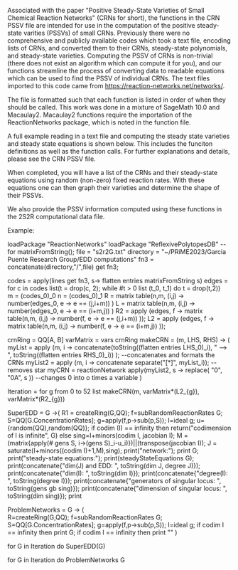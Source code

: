 Associated with the paper "Positive Steady-State Varieties of Small Chemical Reaction Networks" (CRNs for short), the functions in the CRN PSSV file are intended for use in the computation of the positive steady-state varities (PSSVs) of small CRNs. Previously there were no comprehensive and publicly available codes which took a text file, encoding lists of CRNs, and converted them to their CRNs, steady-state polynomials, and steady-state varieties. Computing the PSSV of CRNs is non-trivial (there does not exist an algorithm which can compute it for you), and our functions streamline the process of converting data to readable equations which can be used to find the PSSV of individual CRNs. The text files imported to this code came from https://reaction-networks.net/networks/.

The file is formatted such that each function is listed in order of when they should be called. This work was done in a mixture of SageMath 10.0 and Macaulay2. Macaulay2 functions require the importation of the ReactionNetworks package, which is noted in the function file.

A full example reading in a text file and computing the steady state varieties and steady state equations is shown below. This includes the funciton definitions as well as the function calls. For further explanations and details, please see the CRN PSSV file.

When completed, you will have a list of the CRNs and their steady-state equations using random (non-zero) fixed reaction rates. With these equations one can then graph their varieties and determine the shape of their PSSVs.

We also provide the PSSV information computed using these functions in the 2S2R computational data file.


Example:

loadPackage "ReactionNetworks"
loadPackage "ReflexivePolytopesDB" --for matrixFromString();
file = "s2r2G.txt"
directory = "~/PRiME2023/Garcia Puente Research Group/EDD computations"
fn3 = concatenate(directory,"/",file)
get fn3;

codes = apply(lines get fn3, s-> flatten entries matrixFromString s)
edges = for c in codes list(t = drop(c, 2); while #t > 0 list (t_0, t_1) do t = drop(t,2))   
m = (codes_0)_0
n = (codes_0)_1
R = matrix table(n,m, (i,j) -> number(edges_0, e -> e == (j,i+m)) ) 
L = matrix table(n,m, (i,j) -> number(edges_0, e -> e == (i+m,j)) ) 
R2 = apply (edges, f -> matrix table(n,m, (i,j) -> number(f, e -> e == (j,i+m)) ));
L2 = apply (edges, f -> matrix table(n,m, (i,j) -> number(f, e -> e == (i+m,j)) ));

crnRing = QQ[A, B]
varMatrix = vars crnRing
makeCRN = (m, LHS, RHS) -> (
    myList = apply (m, i -> concatenate(toString((flatten entries LHS_0)_i), " --> ", toString((flatten entries RHS_0)_i)) ); --concatenates and formats the CRNs
    myList2 = apply (m, i -> concatenate separate("[*]", myList_i)); --removes star
    myCRN = reactionNetwork apply(myList2, s -> replace( "0", "0A", s )) --changes 0 into o times a variable
    )

Iteration = for g from 0 to 52 list makeCRN(m, varMatrix*(L2_{g}), varMatrix*(R2_{g}))

SuperEDD = G ->(
    R1 = createRing(G,QQ); 
    f=subRandomReactionRates G; 
    S=QQ[G.ConcentrationRates]; 
    g=apply(f,p->sub(p,S)); 
    I=ideal g; 
    u={random(QQ),random(QQ)};
    if codim (I) == infinity then return("codimension of I is infinite", G) else
    sing=I+minors(codim I, jacobian I); 
    M = (matrix{apply(# gens S, i->(gens S)_i-u_i)})||(transpose(jacobian I)); 
    J = saturate(I+minors((codim I)+1,M),sing);
    print("network:");
    print G;
    print("steady-state equations:");
    print(steadyStateEquations G);
    print(concatenate{"dim(J) and EDD: ", toString(dim J, degree J)});
    print(concatenate{"dim(I): ", toString(dim I)});
    print(concatenate{"degree(I): ", toString(degree I)});
    print(concatenate{"generators of singular locus: ", toString(gens gb sing)});
    print(concatenate{"dimension of singular locus: ", toString(dim sing)});
    print
                
ProblemNetworks = G -> (                   
    R=createRing(G,QQ);
    f=subRandomReactionRates G; 
    S=QQ[G.ConcentrationRates]; 
    g=apply(f,p->sub(p,S)); 
    I=ideal g;
    if codim I == infinity then print G;
    if codim I == infinity then print ""
  )

for G in Iteration do SuperEDD(G)

for G in Iteration do ProblemNetworks G
